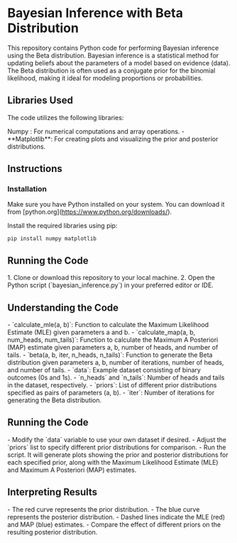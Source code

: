 # Bayesian Inference with Beta Distribution

This repository contains Python code for performing Bayesian inference
using the Beta distribution. Bayesian inference is a statistical method
for updating beliefs about the parameters of a model based on evidence
(data). The Beta distribution is often used as a conjugate prior for the
binomial likelihood, making it ideal for modeling proportions or
probabilities.

## Libraries Used

The code utilizes the following libraries:

Numpy : For numerical computations and array operations. -
\*\*Matplotlib\*\*: For creating plots and visualizing the prior and
posterior distributions.

## Instructions

### Installation

Make sure you have Python installed on your system. You can download it
from \[python.org\](https://www.python.org/downloads/).

Install the required libraries using pip:

    pip install numpy matplotlib

## Running the Code

1\. Clone or download this repository to your local machine. 2. Open the Python script (\`bayesian_inference.py\`) in your preferred editor or IDE.

## Understanding the Code

\- \`calculate_mle(a, b)\`: Function to calculate the Maximum Likelihood
Estimate (MLE) given parameters a and b. - \`calculate_map(a, b,
num_heads, num_tails)\`: Function to calculate the Maximum A Posteriori
(MAP) estimate given parameters a, b, number of heads, and number of
tails. - \`beta(a, b, iter, n_heads, n_tails)\`: Function to generate
the Beta distribution given parameters a, b, number of iterations,
number of heads, and number of tails. - \`data\`: Example dataset
consisting of binary outcomes (0s and 1s). - \`n_heads\` and
\`n_tails\`: Number of heads and tails in the dataset, respectively. -
\`priors\`: List of different prior distributions specified as pairs of
parameters (a, b). - \`iter\`: Number of iterations for generating the
Beta distribution.

## Running the Code

\- Modify the \`data\` variable to use your own dataset if desired. -
Adjust the \`priors\` list to specify different prior distributions for
comparison. - Run the script. It will generate plots showing the prior
and posterior distributions for each specified prior, along with the
Maximum Likelihood Estimate (MLE) and Maximum A Posteriori (MAP)
estimates.

## Interpreting Results

\- The red curve represents the prior distribution. - The blue curve
represents the posterior distribution. - Dashed lines indicate the MLE
(red) and MAP (blue) estimates. - Compare the effect of different priors
on the resulting posterior distribution.
